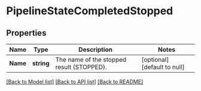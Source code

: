 # PipelineStateCompletedStopped

## Properties
Name | Type | Description | Notes
------------ | ------------- | ------------- | -------------
**Name** | **string** | The name of the stopped result (STOPPED). | [optional] [default to null]

[[Back to Model list]](../README.md#documentation-for-models) [[Back to API list]](../README.md#documentation-for-api-endpoints) [[Back to README]](../README.md)


